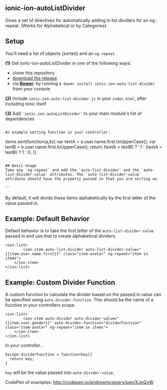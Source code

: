 ## ionic-ion-autoListDivider
Gives a set of directives for automatically adding in list dividers for an ng-repeat. (Works for Alphabetical or by Categories)

## Setup
You'll need a list of objects (sorted) and an `ng-repeat`.

**(1)** Get ionic-ion-autoListDivider in one of the following ways:
 - clone this repository
 - [download the release](http://github.com/khaeransori/ionic-ion-autoListDivider/blob/master/ionic-ion-auto-list-divider.js)
 - via **[Bower](http://bower.io/)**: by running `$ bower install ionic-ion-auto-list-divider` from your console

**(2)** Include `ionic-ion-auto-list-divider.js` in your `index.html`, after including Ionic itself

**(3)** Add `'ionic.ion.autoListDivider'` to your main module's list of dependencies

```

An example sorting function in your controller:

```
items.sort(function(a,b){
      var textA = a.user.name.first.toUpperCase();
      var textB = b.user.name.first.toUpperCase();
      return (textA < textB) ? -1 : (textA > textB) ? 1 : 0;
})
```

## Basic Usage
Take any `ng-repeat` and add the `auto-list-divider` and the `auto-list-divider-value` attributes. The `auto-list-divider-value` attribute should have the property passed in that you are sorting on.

```
<ion-item auto-list-divider auto-list-divider-value="{{item.user.name.first}}" ng-repeat="item in items">
```

By default, it will divide these items alphabetically by the first letter of the value passed in.

## Example: Default Behavior
Default behavior is to take the first letter of the `auto-list-divider-value` passed in and use that to create alphabetical dividers.

```
<ion-list>
        <ion-item auto-list-divider auto-list-divider-value="{{item.user.name.first}}" class="item-avatar" ng-repeat="item in items">
	</ion-item>
</ion-list>
```

## Example: Custom Divider Function
A custom function to calculate the divider based on the passed in value can be specified using `auto-divider-function`. This should be the name of a fucction in your controllers scope.

```
<ion-list>
        <ion-item auto-divider auto-divider-value="{{item.user.gender}}" auto-divider-function="dividerFunction" class="item-avatar" ng-repeat="item in items">
	</ion-item>
</ion-list>
```

In your controller...

```
$scope.dividerFunction = function(key){
  return key;
}
```

`key` will be the value passed into `auto-divider-value`.

CodePen of examples: http://codepen.io/andrewmcgivery/pen/XJeQyW
